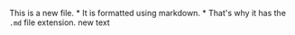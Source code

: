 This is a new file. * It is formatted using markdown. * That's why it has the `.md` file extension.
new text
